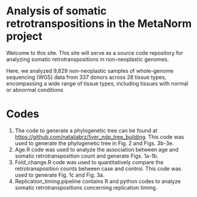 # Analysis of somatic retrotranspositions in the MetaNorm project

Welcome to this site. This site will serve as a source code repository for analyzing somatic retrotranspositions in non-neoplastic genomes.

Here, we analyzed 9,829 non-neoplastic samples of whole-genome sequencing (WGS) data from 337 donors across 28 tissue types, encompassing a wide range of tissue types, including tissues with normal or abnormal conditions

# Codes


1. The code to generate a phylogenetic tree can be found at https://github.com/nataliabrz/liver_ndp_tree_building. This code was used to generate the phylogenetic tree in Fig. 2 and Figs. 3b-3e.
2. Age.R code was used to analyze the association between age and somatic retrotransposition count and generate Figs. 1a-1b.
3. Fold_change.R code was used to quantitatively compare the retrotransposition counts between case and control. This code was used to generate Fig. 1c and Fig. 3a.
4. Replication_timing.pipeline contains R and python codes to analyze somatic retrotranspositions concerning replication timing. 
